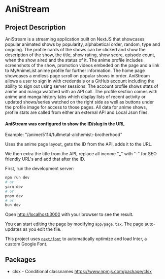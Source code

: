 # AniStream

## Project Description

AniStream is a streaming application built on NextJS that showcases popular animated shows by popularity, alphabetical order, random, type and ongoing. The profile cards of the shows can be clicked and show the description of the show, the title, show rating, show score, episode count, when the show aired and the status of it. The anime profile includes screenshots of the show, promotion videos embeded on the page and a link to MyAnimeList anime profile for further information. The home page showcases a endless page scroll on popular shows in order. AniStream allows a user to sign in with credentials or a GitHub account including the ability to sign out using server sessions. The account profile shows stats of anime and manga watched with an API call. The profile section comes with anime and manga history tabs which display lists of recent activity or updated shows/series watched on the right side as well as buttons under the profile image for access to those pages. All data for anime shows, profile stats are called from either an external API and Local Json files.

#### AniStream was configured to show the ID/slug in the URL

Example: "/anime/5114/fullmetal-alchemist:-brotherhood"

Uses the anime page layout, gets the ID from the API, adds it to the URL. 

We then extra the title from the API, replace all income "_" with "-" for SEO friendly URL's and add that after the ID.




First, run the development server:

```bash
npm run dev
# or
yarn dev
# or
pnpm dev
# or
bun dev
```

Open [http://localhost:3000](http://localhost:3000) with your browser to see the result.

You can start editing the page by modifying `app/page.tsx`. The page auto-updates as you edit the file.

This project uses [`next/font`](https://nextjs.org/docs/basic-features/font-optimization) to automatically optimize and load Inter, a custom Google Font.


## Packages

* clsx - Conditional classnames https://www.npmjs.com/package/clsx